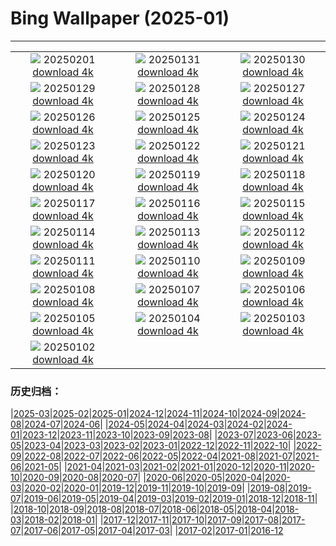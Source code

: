 # Bing Wallpaper (2025-01)
**************
| | | |
| :----: | :----: | :----: |
| ![](https://www.bing.com/th?id=OHR.GoldenBridge_JA-JP5870058784_1920x1080.jpg) 20250201 [download 4k](https://www.bing.com/th?id=OHR.GoldenBridge_JA-JP5870058784_UHD.jpg) | ![](https://www.bing.com/th?id=OHR.PlainsZebra_JA-JP5699662720_1920x1080.jpg) 20250131 [download 4k](https://www.bing.com/th?id=OHR.PlainsZebra_JA-JP5699662720_UHD.jpg) | ![](https://www.bing.com/th?id=OHR.OrdesaSpain_JA-JP5528658967_1920x1080.jpg) 20250130 [download 4k](https://www.bing.com/th?id=OHR.OrdesaSpain_JA-JP5528658967_UHD.jpg) |
| ![](https://www.bing.com/th?id=OHR.LunarDragon_JA-JP5285145740_1920x1080.jpg) 20250129 [download 4k](https://www.bing.com/th?id=OHR.LunarDragon_JA-JP5285145740_UHD.jpg) | ![](https://www.bing.com/th?id=OHR.FlyingOwl_JA-JP5099744024_1920x1080.jpg) 20250128 [download 4k](https://www.bing.com/th?id=OHR.FlyingOwl_JA-JP5099744024_UHD.jpg) | ![](https://www.bing.com/th?id=OHR.CanyonSnow_JA-JP4445810449_1920x1080.jpg) 20250127 [download 4k](https://www.bing.com/th?id=OHR.CanyonSnow_JA-JP4445810449_UHD.jpg) |
| ![](https://www.bing.com/th?id=OHR.FrostedBeech_JA-JP4239876315_1920x1080.jpg) 20250126 [download 4k](https://www.bing.com/th?id=OHR.FrostedBeech_JA-JP4239876315_UHD.jpg) | ![](https://www.bing.com/th?id=OHR.PortoSunset_JA-JP4070269520_1920x1080.jpg) 20250125 [download 4k](https://www.bing.com/th?id=OHR.PortoSunset_JA-JP4070269520_UHD.jpg) | ![](https://www.bing.com/th?id=OHR.IcelandGeyser_JA-JP3899461242_1920x1080.jpg) 20250124 [download 4k](https://www.bing.com/th?id=OHR.IcelandGeyser_JA-JP3899461242_UHD.jpg) |
| ![](https://www.bing.com/th?id=OHR.DeerValley_JA-JP0604255662_1920x1080.jpg) 20250123 [download 4k](https://www.bing.com/th?id=OHR.DeerValley_JA-JP0604255662_UHD.jpg) | ![](https://www.bing.com/th?id=OHR.PetraMonastery_JA-JP0333984762_1920x1080.jpg) 20250122 [download 4k](https://www.bing.com/th?id=OHR.PetraMonastery_JA-JP0333984762_UHD.jpg) | ![](https://www.bing.com/th?id=OHR.DutchSquirrel_JA-JP6210839377_1920x1080.jpg) 20250121 [download 4k](https://www.bing.com/th?id=OHR.DutchSquirrel_JA-JP6210839377_UHD.jpg) |
| ![](https://www.bing.com/th?id=OHR.Daikan2025_JA-JP9667984098_1920x1080.jpg) 20250120 [download 4k](https://www.bing.com/th?id=OHR.Daikan2025_JA-JP9667984098_UHD.jpg) | ![](https://www.bing.com/th?id=OHR.NeptunesGrotto_JA-JP9457027054_1920x1080.jpg) 20250119 [download 4k](https://www.bing.com/th?id=OHR.NeptunesGrotto_JA-JP9457027054_UHD.jpg) | ![](https://www.bing.com/th?id=OHR.WhiteSandsNP_JA-JP9246270172_1920x1080.jpg) 20250118 [download 4k](https://www.bing.com/th?id=OHR.WhiteSandsNP_JA-JP9246270172_UHD.jpg) |
| ![](https://www.bing.com/th?id=OHR.AssiniboineTS_JA-JP8766031351_1920x1080.jpg) 20250117 [download 4k](https://www.bing.com/th?id=OHR.AssiniboineTS_JA-JP8766031351_UHD.jpg) | ![](https://www.bing.com/th?id=OHR.PinnaclesPeaks_JA-JP8554679211_1920x1080.jpg) 20250116 [download 4k](https://www.bing.com/th?id=OHR.PinnaclesPeaks_JA-JP8554679211_UHD.jpg) | ![](https://www.bing.com/th?id=OHR.Mochibana2025_JA-JP8291657654_1920x1080.jpg) 20250115 [download 4k](https://www.bing.com/th?id=OHR.Mochibana2025_JA-JP8291657654_UHD.jpg) |
| ![](https://www.bing.com/th?id=OHR.MuseumCourt_JA-JP4665250059_1920x1080.jpg) 20250114 [download 4k](https://www.bing.com/th?id=OHR.MuseumCourt_JA-JP4665250059_UHD.jpg) | ![](https://www.bing.com/th?id=OHR.CoastalWales_JA-JP4408975920_1920x1080.jpg) 20250113 [download 4k](https://www.bing.com/th?id=OHR.CoastalWales_JA-JP4408975920_UHD.jpg) | ![](https://www.bing.com/th?id=OHR.CadizSpain_JA-JP3855173491_1920x1080.jpg) 20250112 [download 4k](https://www.bing.com/th?id=OHR.CadizSpain_JA-JP3855173491_UHD.jpg) |
| ![](https://www.bing.com/th?id=OHR.MeknesMorocco_JA-JP3587132795_1920x1080.jpg) 20250111 [download 4k](https://www.bing.com/th?id=OHR.MeknesMorocco_JA-JP3587132795_UHD.jpg) | ![](https://www.bing.com/th?id=OHR.BubbleLake_JA-JP3345547738_1920x1080.jpg) 20250110 [download 4k](https://www.bing.com/th?id=OHR.BubbleLake_JA-JP3345547738_UHD.jpg) | ![](https://www.bing.com/th?id=OHR.NamibiaDunes_JA-JP9057669220_1920x1080.jpg) 20250109 [download 4k](https://www.bing.com/th?id=OHR.NamibiaDunes_JA-JP9057669220_UHD.jpg) |
| ![](https://www.bing.com/th?id=OHR.GreatWallStairs_JA-JP2827072518_1920x1080.jpg) 20250108 [download 4k](https://www.bing.com/th?id=OHR.GreatWallStairs_JA-JP2827072518_UHD.jpg) | ![](https://www.bing.com/th?id=OHR.VietnamFalls_JA-JP8519812125_1920x1080.jpg) 20250107 [download 4k](https://www.bing.com/th?id=OHR.VietnamFalls_JA-JP8519812125_UHD.jpg) | ![](https://www.bing.com/th?id=OHR.RavennaBasilica_JA-JP8188667597_1920x1080.jpg) 20250106 [download 4k](https://www.bing.com/th?id=OHR.RavennaBasilica_JA-JP8188667597_UHD.jpg) |
| ![](https://www.bing.com/th?id=OHR.ArdezSwitzerland_JA-JP7833129331_1920x1080.jpg) 20250105 [download 4k](https://www.bing.com/th?id=OHR.ArdezSwitzerland_JA-JP7833129331_UHD.jpg) | ![](https://www.bing.com/th?id=OHR.BouldersNZ_JA-JP7494581439_1920x1080.jpg) 20250104 [download 4k](https://www.bing.com/th?id=OHR.BouldersNZ_JA-JP7494581439_UHD.jpg) | ![](https://www.bing.com/th?id=OHR.TolkienOxford_JA-JP7219183666_1920x1080.jpg) 20250103 [download 4k](https://www.bing.com/th?id=OHR.TolkienOxford_JA-JP7219183666_UHD.jpg) |
| ![](https://www.bing.com/th?id=OHR.PlumParakeet_JA-JP6915629740_1920x1080.jpg) 20250102 [download 4k](https://www.bing.com/th?id=OHR.PlumParakeet_JA-JP6915629740_UHD.jpg) |  |  |

### 历史归档：

|[2025-03](/../2025-03/2025-03.md)|[2025-02](/../2025-02/2025-02.md)|[2025-01](/2025-01.md)|[2024-12](/../2024-12/2024-12.md)|[2024-11](/../2024-11/2024-11.md)|[2024-10](/../2024-10/2024-10.md)|[2024-09](/../2024-09/2024-09.md)|[2024-08](/../2024-08/2024-08.md)|[2024-07](/../2024-07/2024-07.md)|[2024-06](/../2024-06/2024-06.md)|
|[2024-05](/../2024-05/2024-05.md)|[2024-04](/../2024-04/2024-04.md)|[2024-03](/../2024-03/2024-03.md)|[2024-02](/../2024-02/2024-02.md)|[2024-01](/../2024-01/2024-01.md)|[2023-12](/../2023-12/2023-12.md)|[2023-11](/../2023-11/2023-11.md)|[2023-10](/../2023-10/2023-10.md)|[2023-09](/../2023-09/2023-09.md)|[2023-08](/../2023-08/2023-08.md)|
|[2023-07](/../2023-07/2023-07.md)|[2023-06](/../2023-06/2023-06.md)|[2023-05](/../2023-05/2023-05.md)|[2023-04](/../2023-04/2023-04.md)|[2023-03](/../2023-03/2023-03.md)|[2023-02](/../2023-02/2023-02.md)|[2023-01](/../2023-01/2023-01.md)|[2022-12](/../2022-12/2022-12.md)|[2022-11](/../2022-11/2022-11.md)|[2022-10](/../2022-10/2022-10.md)|
|[2022-09](/../2022-09/2022-09.md)|[2022-08](/../2022-08/2022-08.md)|[2022-07](/../2022-07/2022-07.md)|[2022-06](/../2022-06/2022-06.md)|[2022-05](/../2022-05/2022-05.md)|[2022-04](/../2022-04/2022-04.md)|[2021-08](/../2021-08/2021-08.md)|[2021-07](/../2021-07/2021-07.md)|[2021-06](/../2021-06/2021-06.md)|[2021-05](/../2021-05/2021-05.md)|
|[2021-04](/../2021-04/2021-04.md)|[2021-03](/../2021-03/2021-03.md)|[2021-02](/../2021-02/2021-02.md)|[2021-01](/../2021-01/2021-01.md)|[2020-12](/../2020-12/2020-12.md)|[2020-11](/../2020-11/2020-11.md)|[2020-10](/../2020-10/2020-10.md)|[2020-09](/../2020-09/2020-09.md)|[2020-08](/../2020-08/2020-08.md)|[2020-07](/../2020-07/2020-07.md)|
|[2020-06](/../2020-06/2020-06.md)|[2020-05](/../2020-05/2020-05.md)|[2020-04](/../2020-04/2020-04.md)|[2020-03](/../2020-03/2020-03.md)|[2020-02](/../2020-02/2020-02.md)|[2020-01](/../2020-01/2020-01.md)|[2019-12](/../2019-12/2019-12.md)|[2019-11](/../2019-11/2019-11.md)|[2019-10](/../2019-10/2019-10.md)|[2019-09](/../2019-09/2019-09.md)|
|[2019-08](/../2019-08/2019-08.md)|[2019-07](/../2019-07/2019-07.md)|[2019-06](/../2019-06/2019-06.md)|[2019-05](/../2019-05/2019-05.md)|[2019-04](/../2019-04/2019-04.md)|[2019-03](/../2019-03/2019-03.md)|[2019-02](/../2019-02/2019-02.md)|[2019-01](/../2019-01/2019-01.md)|[2018-12](/../2018-12/2018-12.md)|[2018-11](/../2018-11/2018-11.md)|
|[2018-10](/../2018-10/2018-10.md)|[2018-09](/../2018-09/2018-09.md)|[2018-08](/../2018-08/2018-08.md)|[2018-07](/../2018-07/2018-07.md)|[2018-06](/../2018-06/2018-06.md)|[2018-05](/../2018-05/2018-05.md)|[2018-04](/../2018-04/2018-04.md)|[2018-03](/../2018-03/2018-03.md)|[2018-02](/../2018-02/2018-02.md)|[2018-01](/../2018-01/2018-01.md)|
|[2017-12](/../2017-12/2017-12.md)|[2017-11](/../2017-11/2017-11.md)|[2017-10](/../2017-10/2017-10.md)|[2017-09](/../2017-09/2017-09.md)|[2017-08](/../2017-08/2017-08.md)|[2017-07](/../2017-07/2017-07.md)|[2017-06](/../2017-06/2017-06.md)|[2017-05](/../2017-05/2017-05.md)|[2017-04](/../2017-04/2017-04.md)|[2017-03](/../2017-03/2017-03.md)|
|[2017-02](/../2017-02/2017-02.md)|[2017-01](/../2017-01/2017-01.md)|[2016-12](/../2016-12/2016-12.md)